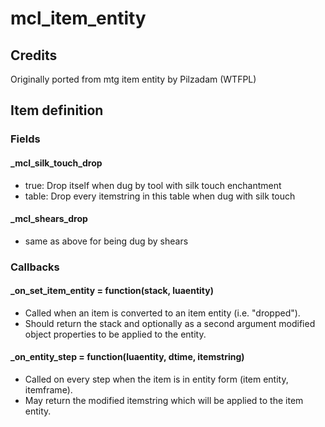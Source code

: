 # mcl_item_entity
## Credits
Originally ported from mtg item entity by Pilzadam (WTFPL)
## Item definition
### Fields
#### _mcl_silk_touch_drop
* true: Drop itself when dug by tool with silk touch enchantment
* table: Drop every itemstring in this table when dug with silk touch
#### _mcl_shears_drop
* same as above for being dug by shears
### Callbacks
#### _on_set_item_entity = function(stack, luaentity)
* Called when an item is converted to an item entity (i.e. "dropped").
* Should return the stack and optionally as a second argument modified object properties to be applied to the entity.
#### _on_entity_step = function(luaentity, dtime, itemstring)
* Called on every step when the item is in entity form (item entity, itemframe).
* May return the modified itemstring which will be applied to the item entity.
